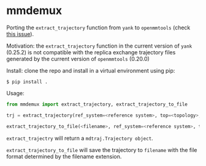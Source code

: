 # mmdemux

Porting the `extract_trajectory` function from `yank` to `openmmtools`
(check [this issue](https://github.com/choderalab/openmmtools/issues/487)).

Motivation: the `extract_trajectory` function in the current version of
`yank` (0.25.2) is not compatible with the replica exchange trajectory files
generated by the current version of `openmmtools` (0.20.0)

Install: clone the repo and install in a virtual environment using pip:

```
$ pip install .
```

Usage:

```python
from mmdemux import extract_trajectory, extract_trajectory_to_file

trj = extract_trajectory(ref_system=<reference system>, top=<topology>, nc_path=<path to the NetCD4 file>)

extract_trajectory_to_file(<filename>, ref_system=<reference system>, top=<topology>, nc_path=<path to the NetCD4 file>)

```

`extract_trajectry` will return a `mdtraj.Trajectory object`.


`extract_trajectory_to_file` will save the trajectory to `filename` with the
file format determined by the filename extension.



